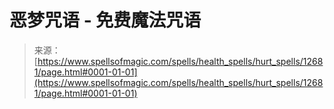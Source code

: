 <!--yml

category: 未分类

date: 2024-06-12 18:50:31

-->

# 恶梦咒语 - 免费魔法咒语

> 来源：[https://www.spellsofmagic.com/spells/health_spells/hurt_spells/12681/page.html#0001-01-01](https://www.spellsofmagic.com/spells/health_spells/hurt_spells/12681/page.html#0001-01-01)
